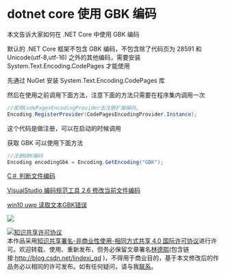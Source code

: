 
# dotnet core 使用 GBK 编码

本文告诉大家如何在 .NET Core 中使用 GBK 编码

<!--more-->



默认的 .NET Core 框架不包含 GBK 编码，不包含除了代码页为 28591 和 Unicode(utf-8,utf-16) 之外的其他编码，需要安装 System.Text.Encoding.CodePages 才能使用

先通过 NuGet 安装 System.Text.Encoding.CodePages 库

然后在使用之前调用下面方法，注意下面的方法只需要在程序集内调用一次

```csharp
//使用CodePagesEncodingProvider去注册扩展编码。
Encoding.RegisterProvider(CodePagesEncodingProvider.Instance);
```

这个代码是做注册，可以在启动的时候调用

获取 GBK 可以使用下面方法

```csharp
//注册GBK编码
Encoding encodingGbk = Encoding.GetEncoding("GBK");
```

[C＃ 判断文件编码](https://blog.lindexi.com/post/c-%E5%88%A4%E6%96%AD%E6%96%87%E4%BB%B6%E7%BC%96%E7%A0%81 )

[VisualStudio 编码规范工具 2.6 修改当前文件编码](https://blog.lindexi.com/post/visualstudio-%E7%BC%96%E7%A0%81%E8%A7%84%E8%8C%83%E5%B7%A5%E5%85%B7-2.6-%E4%BF%AE%E6%94%B9%E5%BD%93%E5%89%8D%E6%96%87%E4%BB%B6%E7%BC%96%E7%A0%81 )

[win10 uwp 读取文本GBK错误](https://blog.lindexi.com/post/win10-uwp-%E8%AF%BB%E5%8F%96%E6%96%87%E6%9C%ACGBK%E9%94%99%E8%AF%AF.html )

![](https://i.loli.net/2019/08/29/H7N41mpAM2T6QBg.jpg)





<a rel="license" href="http://creativecommons.org/licenses/by-nc-sa/4.0/"><img alt="知识共享许可协议" style="border-width:0" src="https://licensebuttons.net/l/by-nc-sa/4.0/88x31.png" /></a><br />本作品采用<a rel="license" href="http://creativecommons.org/licenses/by-nc-sa/4.0/">知识共享署名-非商业性使用-相同方式共享 4.0 国际许可协议</a>进行许可。欢迎转载、使用、重新发布，但务必保留文章署名[林德熙](http://blog.csdn.net/lindexi_gd)(包含链接:http://blog.csdn.net/lindexi_gd )，不得用于商业目的，基于本文修改后的作品务必以相同的许可发布。如有任何疑问，请与我[联系](mailto:lindexi_gd@163.com)。